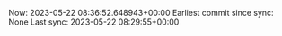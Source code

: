 Now: 2023-05-22 08:36:52.648943+00:00 Earliest commit since sync: None Last sync: 2023-05-22 08:29:55+00:00
